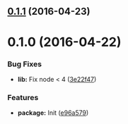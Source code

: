 <a name="0.1.1"></a>
## [0.1.1](https://github.com/vovanr/api-toggler/compare/v0.1.0...v0.1.1) (2016-04-23)




<a name="0.1.0"></a>
# 0.1.0 (2016-04-22)


### Bug Fixes

* **lib:** Fix node < 4 ([3e22f47](https://github.com/vovanr/api-toggler/commit/3e22f47))

### Features

* **package:** Init ([e96a579](https://github.com/vovanr/api-toggler/commit/e96a579))



